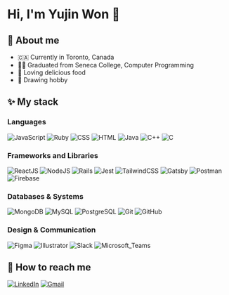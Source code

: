 # Hi, I'm Yujin Won 👋 

## 🙂 About me

- 🇨🇦 Currently in Toronto, Canada
- 👩‍🎓 Graduated from Seneca College, Computer Programming
- 🍕 Loving delicious food
- 🎨 Drawing hobby

## ✨ My stack

### Languages

<p>
  <img alt="JavaScript" src="https://img.shields.io/badge/JavaScript-323330?style=for-the-badge&logo=javascript&logoColor=F7DF1E&style=plastic">
  <img alt="Ruby" src="https://img.shields.io/badge/Ruby-CC342D?style=for-the-badge&logo=ruby&logoColor=white&style=plastic">
  <img alt="CSS" src="https://img.shields.io/badge/CSS3-1572B6?style=for-the-badge&logo=css3&logoColor=white&style=plastic">
  <img alt="HTML" src="https://img.shields.io/badge/HTML5-E34F26?style=for-the-badge&logo=html5&logoColor=white&style=plastic">
  <img alt="Java" src="https://img.shields.io/badge/Java-ED8B00?style=for-the-badge&logo=java&logoColor=white&style=plastic">
  <img alt="C++" src="https://img.shields.io/badge/C%2B%2B-00599C?style=for-the-badge&logo=c%2B%2B&logoColor=white&style=plastic">
  <img alt="C" src="https://img.shields.io/badge/C-00599C?style=for-the-badge&logo=c&logoColor=white&style=plastic">
</p>

### Frameworks and Libraries

<p>
  <img alt="ReactJS" src="https://img.shields.io/badge/React.js%20-%2320232a.svg?logo=react&logoColor=%2361DAFB">
  <img alt="NodeJS" src="https://img.shields.io/badge/Node.js%20-%2343853D.svg?logo=node.js&logoColor=white">
  <img alt="Rails" src="https://img.shields.io/badge/Rails%20-maroon.svg?logo=rubyonrails&logoColor=white">
  <img alt="Jest" src="https://img.shields.io/badge/Jest%20-red.svg?logo=jest&logoColor=white">
  <img alt="TailwindCSS" src="https://img.shields.io/badge/Tailwind_CSS-38B2AC?style=for-the-badge&logo=tailwind-css&logoColor=white&style=plastic">
  <img alt="Gatsby" src="https://img.shields.io/badge/Gatsby-663399?style=for-the-badge&logo=gatsby&logoColor=white&style=plastic">
  <img alt="Postman" src="https://img.shields.io/badge/Postman-FF6C37?style=for-the-badge&logo=Postman&logoColor=white&style=plastic">
  <img alt="Firebase" src="https://img.shields.io/badge/firebase-ffca28?style=for-the-badge&logo=firebase&logoColor=black&style=plastic">
</p>

### Databases & Systems

<p>
  <img alt="MongoDB" src="https://img.shields.io/badge/MongoDB%20-green.svg?logo=mongodb&logoColor=white">
  <img alt="MySQL" src="https://img.shields.io/badge/MySQL-005C84?style=for-the-badge&logo=mysql&logoColor=white&style=plastic">
  <img alt="PostgreSQL" src="https://img.shields.io/badge/PostgreSQL%20-%23025E8C.svg?logo=postgresql&logoColor=white">
  <img alt="Git" src="https://img.shields.io/badge/Git%20-black.svg?logo=git&logoColor=white">
  <img alt="GitHub" src="https://img.shields.io/badge/GitHub%20-%2320232a.svg?logo=github&logoColor=white">
</p>

### Design & Communication
<p>
  <img alt="Figma" src="https://img.shields.io/badge/Figma-F24E1E?style=for-the-badge&logo=figma&logoColor=white&style=plastic">
  <img alt="Illustrator" src="https://img.shields.io/badge/Adobe%20Illustrator-FF9A00?style=for-the-badge&logo=adobe%20illustrator&logoColor=white&style=plastic">
  <img alt="Slack" src="https://img.shields.io/badge/Slack-4A154B?style=for-the-badge&logo=slack&logoColor=white&style=plastic">
  <img alt="Microsoft_Teams" src="https://img.shields.io/badge/Microsoft_Teams-6264A7?style=for-the-badge&logo=microsoft-teams&logoColor=white&style=plastic">
</p>

## 📮 How to reach me
<a href="https://www.linkedin.com/in/yujinwon/"><img src="https://img.shields.io/badge/LinkedIn-0077B5?style=for-the-badge&logo=linkedin&logoColor=white&style=plastic" alt="LinkedIn"/></a>
<a href="mailto:iamyujinwon@gmail.com"><img src="https://img.shields.io/badge/Gmail-D14836?style=for-the-badge&logo=gmail&logoColor=white&style=plastic" alt="Gmail"/></a>
